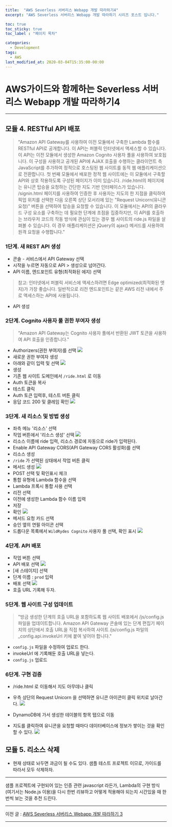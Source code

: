```yaml
---
title:  "AWS Severless 서버리스 Webapp 개발 따라하기4"
excerpt: "AWS Severless 서버리스 Webapp 개발 따라하기 시리즈 포스트 입니다."

toc: true
toc_sticky: true
toc_label : "페이지 목차"

categories:
  - Development
tags:
  - AWS
last_modified_at: 2020-03-04T15:35:00-00:00
---
```


# AWS가이드와 함께하는 Severless 서버리스 Webapp 개발 따라하기4
------------
## 모듈 4. RESTful API 배포

> "Amazon API Gateway를 사용하여 이전 모듈에서 구축한 Lambda 함수를 RESTful API로 공개합니다. 이 API는 퍼블릭 인터넷에서 액세스할 수 있습니다. 이 API는 이전 모듈에서 생성한 Amazon Cognito 사용자 풀을 사용하여 보호됩니다. 이 구성을 사용하고 공개된 API에 AJAX 호출을 수행하는 클라이언트 측 JavaScript를 추가하여 정적으로 호스팅된 웹 사이트를 동적 웹 애플리케이션으로 전환합니다​.
첫 번째 모듈에서 배포한 정적 웹 사이트에는 이 모듈에서 구축할 API와 상호 작용하도록 구성된 페이지가 이미 있습니다. /ride.html의 페이지에는 유니콘 탑승을 요청하는 간단한 지도 기반 인터페이스가 있습니다. /signin.html 페이지를 사용하여 인증한 후 사용자는 지도의 한 지점을 클릭하여 픽업 위치를 선택한 다음 오른쪽 상단 모서리에 있는 "Request Unicorn(유니콘 요청)" 버튼을 선택하여 탑승을 요청할 수 있습니다.
이 모듈에서는 API의 클라우드 구성 요소를 구축하는 데 필요한 단계에 초점을 집중하지만, 이 API를 호출하는 브라우저 코드의 작동 방식에 관심이 있는 경우 웹 사이트의 ride.js 파일을 살펴볼 수 있습니다. 이 경우 애플리케이션은 jQuery의 ajax() 메서드를 사용하여 원격 요청을 수행합니다."

### 1단계. 새 REST API 생성

- 콘솔 - 서비스에서 API Gateway 선택
- 시작을 누르면 자동으로 API > 생성으로 넘어간다.
- API 이름, 엔드포인트 유형(최적화된 에지) 선택
> 참고: 인터넷에서 퍼블릭 서비스에 액세스하려면 Edge optimized(최적화된 엣지)가 가장 좋습니다. 일반적으로 리전 엔드포인트는 같은 AWS 리전 내에서 주로 액세스하는 API에 사용됩니다.
- API 생성

### 2단계. Cognito 사용자 풀 권한 부여자 생성

> "Amazon API Gateway는 Cognito 사용자 풀에서 반환된 JWT 토큰을 사용하여 API 호출을 인증합니다."

- Authorizers(권한 부여자)를 선택
![](/assets/images/posts/Learn-AWS-Severless-Webapp/32.png)
- 새로운 권한 부여자 생성
- 아래와 같이 입력 및 선택
![](/assets/images/posts/Learn-AWS-Severless-Webapp/33.png)
- 생성
- 기존 웹 사이트 도메인에서 `/ride.html` 로 이동
- Auth 토큰을 복사
- 테스트 클릭
- Auth 토큰 입력후, 테스트 버튼 클릭
- 응답 코드 200 및 클레임 확인
![](/assets/images/posts/Learn-AWS-Severless-Webapp/34.png)

### 3단계. 새 리소스 및 방법 생성

- 좌측 메뉴 '리소스' 선택
- 작업 버튼에서 '리소스 생성' 선택
![](/assets/images/posts/Learn-AWS-Severless-Webapp/35.png)
- 리소스 이름에 ride 입력, 리소스 경로에 자동으로 ride가 입력된다.
- ​Enable API Gateway CORS(API Gateway CORS 활성화)를 선택
- 리소스 생성
- `/ride` 가 선택된 상태에서 작업 버튼 클릭
- 메서드 생성
![](/assets/images/posts/Learn-AWS-Severless-Webapp/36.png)
- POST 선택 및 확인표시 체크
- 통합 유형에 Lambda 함수을 선택
- Lambda 프록시 통합 사용 선택
- 리전 선택
- 이전에 생성한 Lambda 함수 이름 입력
- 저장
- 확인
![](/assets/images/posts/Learn-AWS-Severless-Webapp/37.png)
- 메서드 요청 카드 선택
- 승인 옆의 연필 아이콘 선택
- 드롭다운 목록에서 `WildRydes Cognito` 사용자 풀 선택, 확인 표시
![](/assets/images/posts/Learn-AWS-Severless-Webapp/38.png)

### 4단계. API 배포

- 작업 버튼 선택
- API 배포 선택
![](/assets/images/posts/Learn-AWS-Severless-Webapp/39.png)
- [새 스테이지] 선택
- 단계 이름 : `prod` 입력
- 배포 선택
![](/assets/images/posts/Learn-AWS-Severless-Webapp/40.png)
- 호출 URL 기록해 두자.


### 5단계. 웹 사이트 구성 업데이트

> "방금 생성한 단계의 호출 URL을 포함하도록 웹 사이트 배포에서 /js/config.js 파일을 업데이트합니다. Amazon API Gateway 콘솔에 있는 단계 편집기 페이지의 상단에서 호출 URL을 직접 복사하여 사이트 /js/config.js 파일의 _config.api.invokeUrl 키에 붙여 넣어야 합니다."

- `config.js` 파일을 수정하여 업로드 한다.
- invokeUrl 에 기록해둔 호출 URL을 넣는다.
- `config.js` 업로드

### 6단계. 구현 검증

- /ride.html 로 이동해서 지도 아무데나 클릭
- 우측 상단의 Request Unicorn 을 선택하면 유니콘 아이콘이 클릭 위치로 날아간다.
![](/assets/images/posts/Learn-AWS-Severless-Webapp/41.png)

- DynamoDB에 가서 생성한 테이블의 항목 탭으로 이동
- 지도를 클릭하여 유니콘을 요청할 때마다 데이터베이스에 정보가 쌓이는 것을 확인할 수 있다.
![](/assets/images/posts/Learn-AWS-Severless-Webapp/42.png)

## 모듈 5. 리소스 삭제

- 현재 상태로 놔두면 과금이 될 수도 있다. 샘플 테스트 프로젝트 이므로, 가이드를 따라서 모두 삭제하자.

------------

샘플 프로젝트에 구현되어 있는 인증 관련 javascript 라든가, Lambda의 구현 방식 (여기서는 Node.js 이용)을 다시 한번 리뷰하고 어떻게 적용해야 되는지 시간있을 때 한번씩 보는 것을 추천 드린다.

------------

이전 글 : [AWS Severless 서버리스 Webapp 개발 따라하기 3](https://moon1z10.github.io/blog/Learn-AWS-Severless-Webapp-3/)

------------